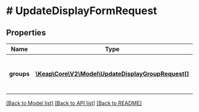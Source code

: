 # # UpdateDisplayFormRequest

## Properties

Name | Type | Description | Notes
------------ | ------------- | ------------- | -------------
**groups** | [**\Keap\Core\V2\Model\UpdateDisplayGroupRequest[]**](UpdateDisplayGroupRequest.md) | Groups of properties to display on the form. |

[[Back to Model list]](../../README.md#models) [[Back to API list]](../../README.md#endpoints) [[Back to README]](../../README.md)
